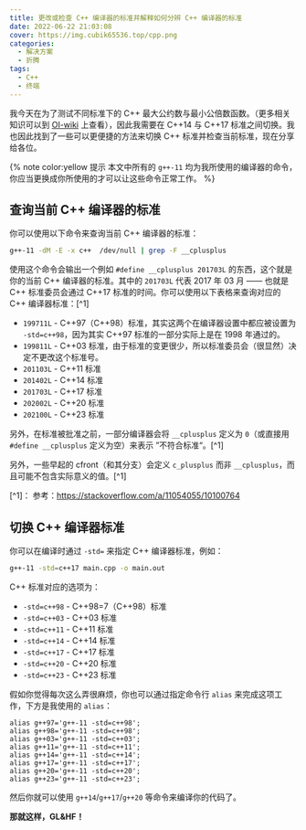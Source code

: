 ```yaml
---
title: 更改或检查 C++ 编译器的标准并解释如何分辨 C++ 编译器的标准
date: 2022-06-22 21:03:08
cover: https://img.cubik65536.top/cpp.png
categories:
  - 解决方案
  - 折腾
tags:
  - C++
  - 终端
---
```


我今天在为了测试不同标准下的 C++ 最大公约数与最小公倍数函数。（更多相关知识可以到 [OI-wiki](https://oi-wiki.org/math/number-theory/gcd/) 上查看），因此我需要在 C++14 与 C++17 标准之间切换。我也因此找到了一些可以更便捷的方法来切换 C++ 标准并检查当前标准，现在分享给各位。

<!-- more -->

{% note color:yellow 提示 本文中所有的 `g++-11` 均为我所使用的编译器的命令，你应当更换成你所使用的才可以让这些命令正常工作。 %}

## 查询当前 C++ 编译器的标准

你可以使用以下命令来查询当前 C++ 编译器的标准：

``` bash
g++-11 -dM -E -x c++  /dev/null | grep -F __cplusplus
```

使用这个命令会输出一个例如 `#define __cplusplus 201703L` 的东西，这个就是你的当前 C++ 编译器的标准。其中的 `201703L` 代表 2017 年 03 月 —— 也就是 C++ 标准委员会通过 C++17 标准的时间。你可以使用以下表格来查询对应的 C++ 编译器标准：[^1]

- `199711L` - C++97（C++98）标准，其实这两个在编译器设置中都应被设置为 `-std=c++98`，因为其实 C++97 标准的一部分实际上是在 1998 年通过的。
- `199811L` - C++03 标准，由于标准的变更很少，所以标准委员会（很显然）决定不更改这个标准号。
- `201103L` - C++11 标准
- `201402L` - C++14 标准
- `201703L` - C++17 标准
- `202002L` - C++20 标准
- `202100L` - C++23 标准

另外，在标准被批准之前，一部分编译器会将 `__cplusplus` 定义为 `0`（或直接用 `#define __cplusplus` 定义为空）来表示 ”不符合标准“。[^1]

另外，一些早起的 cfront（和其分支）会定义 `c_plusplus` 而非 `__cplusplus`，而且可能不包含实际意义的值。[^1]

[^1]： 参考：https://stackoverflow.com/a/11054055/10100764

## 切换 C++ 编译器标准

你可以在编译时通过 `-std=` 来指定 C++ 编译器标准，例如：

``` bash
g++-11 -std=c++17 main.cpp -o main.out
```

C++ 标准对应的选项为：

- `-std=c++98` - C++98=7（C++98）标准
- `-std=c++03` - C++03 标准
- `-std=c++11` - C++11 标准
- `-std=c++14` - C++14 标准
- `-std=c++17` - C++17 标准
- `-std=c++20` - C++20 标准
- `-std=c++23` - C++23 标准

假如你觉得每次这么弄很麻烦，你也可以通过指定命令行 `alias` 来完成这项工作，下方是我使用的 `alias`：

``` text
alias g++97='g++-11 -std=c++98';
alias g++98='g++-11 -std=c++98';
alias g++03='g++-11 -std=c++03';
alias g++11='g++-11 -std=c++11';
alias g++14='g++-11 -std=c++14';
alias g++17='g++-11 -std=c++17';
alias g++20='g++-11 -std=c++20';
alias g++23='g++-11 -std=c++23';
```

然后你就可以使用 `g++14`/`g++17`/`g++20` 等命令来编译你的代码了。

**那就这样，GL&HF！**
